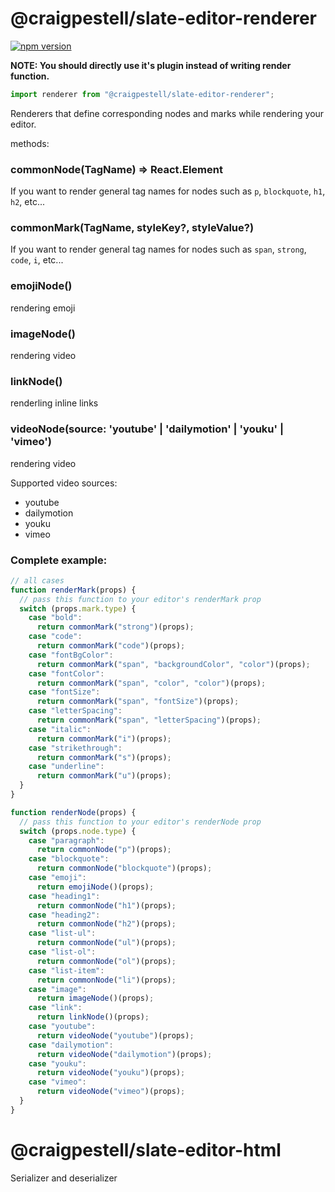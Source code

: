 # @craigpestell/slate-editor-renderer

[![npm version](https://badge.fury.io/js/%40canner%2Fslate-editor-renderer.svg)](https://badge.fury.io/js/%40canner%2Fslate-editor-renderer)

**NOTE: You should directly use it's plugin instead of writing render function.**

```js
import renderer from "@craigpestell/slate-editor-renderer";
```

Renderers that define corresponding nodes and marks while rendering your editor.

methods:

### commonNode(TagName) => React.Element<TagName>

If you want to render general tag names for nodes such as `p`, `blockquote`, `h1`, `h2`, etc...

### commonMark(TagName, styleKey?, styleValue?)

If you want to render general tag names for nodes such as `span`, `strong`, `code`, `i`, etc...

### emojiNode()

rendering emoji

### imageNode()

rendering video

### linkNode()

renderling inline links

### videoNode(source: 'youtube' | 'dailymotion' | 'youku' | 'vimeo')

rendering video

Supported video sources:

- youtube
- dailymotion
- youku
- vimeo

### Complete example:

```js
// all cases
function renderMark(props) {
  // pass this function to your editor's renderMark prop
  switch (props.mark.type) {
    case "bold":
      return commonMark("strong")(props);
    case "code":
      return commonMark("code")(props);
    case "fontBgColor":
      return commonMark("span", "backgroundColor", "color")(props);
    case "fontColor":
      return commonMark("span", "color", "color")(props);
    case "fontSize":
      return commonMark("span", "fontSize")(props);
    case "letterSpacing":
      return commonMark("span", "letterSpacing")(props);
    case "italic":
      return commonMark("i")(props);
    case "strikethrough":
      return commonMark("s")(props);
    case "underline":
      return commonMark("u")(props);
  }
}

function renderNode(props) {
  // pass this function to your editor's renderNode prop
  switch (props.node.type) {
    case "paragraph":
      return commonNode("p")(props);
    case "blockquote":
      return commonNode("blockquote")(props);
    case "emoji":
      return emojiNode()(props);
    case "heading1":
      return commonNode("h1")(props);
    case "heading2":
      return commonNode("h2")(props);
    case "list-ul":
      return commonNode("ul")(props);
    case "list-ol":
      return commonNode("ol")(props);
    case "list-item":
      return commonNode("li")(props);
    case "image":
      return imageNode()(props);
    case "link":
      return linkNode()(props);
    case "youtube":
      return videoNode("youtube")(props);
    case "dailymotion":
      return videoNode("dailymotion")(props);
    case "youku":
      return videoNode("youku")(props);
    case "vimeo":
      return videoNode("vimeo")(props);
  }
}
```

# @craigpestell/slate-editor-html

Serializer and deserializer

